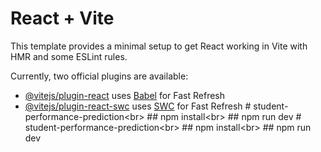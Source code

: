 # React + Vite

This template provides a minimal setup to get React working in Vite with HMR and some ESLint rules.

Currently, two official plugins are available:

- [@vitejs/plugin-react](https://github.com/vitejs/vite-plugin-react/blob/main/packages/plugin-react/README.md) uses [Babel](https://babeljs.io/) for Fast Refresh
- [@vitejs/plugin-react-swc](https://github.com/vitejs/vite-plugin-react-swc) uses [SWC](https://swc.rs/) for Fast Refresh
#   s t u d e n t - p e r f o r m a n c e - p r e d i c t i o n < b r >     # #   n p m   i n s t a l l < b r >   # #   n p m   r u n   d e v  
 #   s t u d e n t - p e r f o r m a n c e - p r e d i c t i o n < b r >     # #   n p m   i n s t a l l < b r >   # #   n p m   r u n   d e v  
 